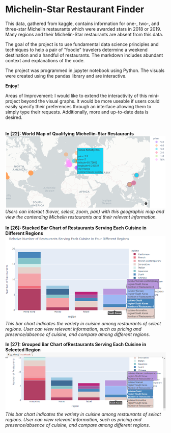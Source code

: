 # Michelin-Star Restaurant Finder
This data, gathered from kaggle, contains information for one-, two-, and three-star Michelin restaurants which were awarded stars in 2018 or 2019. Many regions and their Michelin-Star restaurants are absent from this data. 

The goal of the project is to use fundamental data science principles and techniques to help a pair of "foodie" travelers determine a weekend destination and a handful of restaurants. The markdown includes abundant context and explanations of the code. 

The project was programmed in jupyter notebook using Python. The visuals were created using the pandas library and are interactive.

**Enjoy!**

Areas of Improvement: I would like to extend the interactivity of this mini-project beyond the visual graphs. It would be more useable if users could easily specify their preferences through an interface allowing them to simply type their requests. Additionally, more and up-to-date data is desired.
<br/>
<br/>
<br/>
**In [22]: World Map of Qualifying Michellin-Star Restaurants**
![1_geomap](https://github.com/WuSelina/Michellin-Star-Restaurant-Finder-/blob/master/Project%20visuals/1.PNG )
<br/>
*Users can interact (hover, select, zoom, pan) with this geographic map and view the contending Michelin restaurants and their relevent information.*
<br/>
<br/>
**In [26]: Stacked Bar Chart of Restaurants Serving Each Cuisine in Different Regions**
![2_stackedbar](https://github.com/WuSelina/Michellin-Star-Restaurant-Finder-/blob/master/Project%20visuals/2.png )
<br/>
*This bar chart indicates the variety in cuisine among restaurants of select regions. User can view relevant information, such as pricing and presence/absence of cuisine, and compare among different regions.*


**In [27]: Grouped Bar Chart ofRestaurants Serving Each Cuisine in Selected Region**
![3_groupedbar](https://github.com/WuSelina/Michellin-Star-Restaurant-Finder-/blob/master/Project%20visuals/3.PNG)
<br/>
*This bar chart indicates the variety in cuisine among restaurants of select regions. User can view relevant information, such as pricing and presence/absence of cuisine, and compare among different regions.*
<br/>
<br/>
